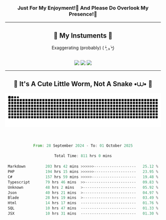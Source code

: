 <h3 align="center">Just For My Enjoyment!🍹 And Please Do Overlook My Presence!💃</h3>

<hr/>

<h2 align="center">🎻 My Instuments 🎻</h2>
<p align="center"> Exaggerating (probably) ( •̯́ ₃ •̯̀)</p>
<br/>
<div align="center">
    <img src="https://skillicons.dev/icons?i=androidstudio,idea,figma,gcp,aws,visualstudio" />
    <img src="https://skillicons.dev/icons?i=flask,laravel,nodejs,bootstrap,tailwind,firebase,docker,angular,dotnet" />
    <img src="https://skillicons.dev/icons?i=py,typescript,java,kotlin,mysql,jenkins,c" /><br>
</div>

<hr/>

<div align="center">
    <h2>🐛 It's A Cute Little Worm, Not A Snake •⩊• 🐛</h2>
    <picture>
        <source media="(prefers-color-scheme: dark)" srcset="https://raw.githubusercontent.com/fryctze/fryctze/output/github-contribution-grid-snake-dark.svg" />
        <source media="(prefers-color-scheme: light)" srcset="https://raw.githubusercontent.com/fryctze/fryctze/output/github-contribution-grid-snake.svg" />
        <img alt="A tiny worm nibbling on my contributions!" src="https://raw.githubusercontent.com/fryctze/fryctze/output/github-contribution-grid-snake.svg" />
    </picture>
<br/><br/><br/>

<!--START_SECTION:waka-->

```rust
From: 28 September 2024 - To: 01 October 2025

Total Time: 811 hrs 0 mins

Markdown         203 hrs 42 mins >>>>>>-------------------   25.12 %
PHP              194 hrs 15 mins >>>>>>-------------------   23.95 %
C#               157 hrs 59 mins >>>>>--------------------   19.48 %
Typescript       79 hrs 46 mins  >>-----------------------   09.83 %
Unknown          48 hrs 2 mins   >------------------------   05.92 %
Json             40 hrs 21 mins  >------------------------   04.97 %
Blade            28 hrs 19 mins  >------------------------   03.49 %
Html             14 hrs 17 mins  -------------------------   01.76 %
SQL              10 hrs 47 mins  -------------------------   01.33 %
JSX              10 hrs 31 mins  -------------------------   01.30 %
```

<!--END_SECTION:waka-->

</div>
<div align="right">
<img src="https://komarev.com/ghpvc/?username=fryctze&color=blueviolet&label=Stalker+uh+I+mean+Guestie" alt="">
</div>
<!--
**fryctze/fryctze** is a ✨ _special_ ✨ repository because its `README.md` (this file) appears on your GitHub profile.

Here are some ideas to get you started:

- 🔭 I’m currently working on ...
- 🌱 I’m currently learning ...
- 👯 I’m looking to collaborate on ...
- 🤔 I’m looking for help with ...
- 💬 Ask me about ...
- 📫 How to reach me: ...
- 😄 Pronouns: ...
- ⚡ Fun fact: ...
-->
